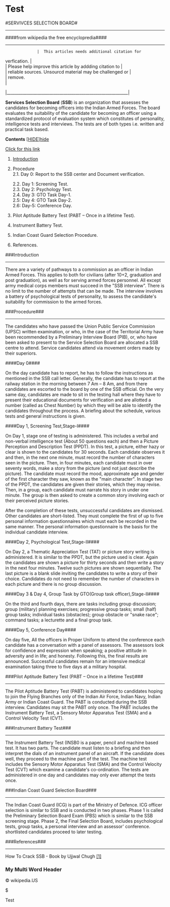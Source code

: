 # Test
#SERVIVCES
 SELECTION BOARD#

**************************************************

####from wikipedia the free encyclopredia####

                  
______________________________________________________________
                  |  This articles needs additional citation for 
verfication.  |                       
                  |  Please help improve this article by addding 
citation to   |                                       
                  |  reliable sources. Unsourcd material may be 
challenged or  |                                       
                  |  remove.                                            
       |
                  
|____________________________________________________________|

__Services Selection Board__ (__SSB__) is an organization that assesses 
the candidates for becoming officers into the Indian Armed Forces. The 
board evaluates the suitability of the candidate for becoming an officer
 using a standardized protocol of evaluation system which constitutes of
 personality, intelligence tests and interviews. The tests are of both 
types i.e. written and practical task based.

__Contents__ [[HIDE]][hide]

[hide]:http://www.google.com/

[Click for this link](#my-multi-word-header)

1. [Introduction](#introduction)
2. Procedure    
     2.1. Day 0: Report to the SSB center and Document verification.    
  
     2.2. Day 1: Screening Test.       
     2.3. Day 2: Psychology Test.       
     2.4. Day 3: GTO Task Day-1.       
     2.5: Day 4: GTO Task Day-2.        
     2.6: Day-5: Conference Day.       
3. Pilot Aptitude Battery Test (PABT – Once in a lifetime Test).
4. Instrument Battery Test.
5. Indian Coast Guard Selection Procedure.
6. References.


###Introduction

***************************************************************************************

There
 are a variety of pathways to a commission as an officer in Indian Armed
 Forces. This applies to both for civilians (after 10+2, graduation and 
post graduation), as well as for serving armed forces personnel. All 
except army medical corps members must succeed in the "SSB interview". 
There is no limit to the number of attempts that can be made. The 
interview involves a battery of psychological tests of personality, to 
assess the candidate's suitability for commission to the armed forces.


###Procedure###

***************************************************************************************

The
 candidates who have passed the Union Public Service Commission (UPSC) 
written examination, or who, in the case of the Territorial Army have 
been recommended by a Preliminary Interview Board (PIB), or, who have 
been asked to present to the Service Selection Board are allocated a SSB
 centre to attend. Service candidates attend via movement orders made by
 their superiors.          
                
####Day 0####

On the day candidate has to report, he has to follow the instructions as
 mentioned in the SSB call letter. Generally, the candidate has to 
report at the railway station in the morning between 7 Am – 8 Am, and 
from there candidates are escorted to the board by one of the SSB 
official. On the very same day, candidates are made to sit in the 
testing hall where they have to present their educational documents for 
verification and are allotted a number (called as Chest Number) by which
 they will be able to identify the candidates throughout the process. A 
briefing about the schedule, various tests and general instructions is 
given. 

####Day 1, Screening Test,Stage-I####

On Day 1, stage one of testing is administered. This includes a verbal 
and non-verbal intelligence test (About 50 questions each) and then a 
Picture Perception and Description Test (PPDT). In this test, a picture,
 either hazy or clear is shown to the candidates for 30 seconds. Each 
candidate observes it and then, in the next one minute, must record the 
number of characters seen in the picture. Then, in four minutes, each 
candidate must in over seventy words, make a story from the picture (and
 not just describe the picture). The candidate must record the mood, 
approximate age and gender of the first character they saw, known as the
 "main character". In stage two of the PPDT, the candidates are given 
their stories, which they may revise. Then, in a group, each candidate 
must narrate his story in under one minute. The group is then asked to 
create a common story involving each or their perceived picture stories.

After the completion of these tests, unsuccessful candidates are 
dismissed. Other candidates are short-listed. They must complete the 
first of up to five personal information questionnaires which must each 
be recorded in the same manner. The personal information questionnaire 
is the basis for the individual candidate interview. 

####Day 2, Psychological Test,Stage-II####

On Day 2, a Thematic Appreciation Test (TAT) or picture story writing is
 administered. It is similar to the PPDT, but the picture used is clear.
 Again the candidates are shown a picture for thirty seconds and then 
write a story in the next four minutes. Twelve such pictures are shown 
sequentially. The last picture is a blank slide inviting the candidates 
to write a story of their choice. Candidates do not need to remember the
 number of characters in each picture and there is no group discussion. 

####Day 3 & Day 4, Group Task by GTO(Group task 
officer),Stage-II####

On the third and fourth days, there are tasks including group 
discussion; group (military) planning exercises; progressive group 
tasks; small (half) group tasks; individual tasks (obstacles); group 
obstacle or "snake race"; command tasks; a lecturette and a final group 
task. 

####Day 5, Conference Day####

On day five, All the officers in Proper Uniform to attend the conference
 each candidate has a conversation with a panel of assessors. The 
assessors look for confidence and expression when speaking; a positive 
attitude in adversity and in life; and honesty. Following this, the 
final results are announced. Successful candidates remain for an 
intensive medical examination taking three to five days at a military 
hospital. 

###Pilot Aptitude Battery Test (PABT – Once in a lifetime Test)###

**************************************************************************************

The
 Pilot Aptitude Battery Test (PABT) is administered to candidates hoping
 to join the Flying Branches only of the Indian Air Force, Indian Navy, 
Indian Army or Indian Coast Guard. The PABT is conducted during the SSB 
interview. Candidates may sit the PABT only once. The PABT includes the 
Instrument Battery Test, a Sensory Motor Apparatus Test (SMA) and a 
Control Velocity Test (CVT). 

###Instrument Battery Test###

**************************************************************************************

The
 Instrument Battery Test (INSB0 is a paper, pencil and machine based 
test. It has two parts. The candidate must listen to a briefing and then
 interpret the dials of an instrument panel of an aircraft. If the 
candidate does well, they proceed to the machine part of the test. The 
machine test includes the Sensory Motor Apparatus Test (SMA) and the 
Control Velocity Test (CVT) which examine a candidate's co-ordination. 
The tests are administered in one day and candidates may only ever 
attempt the tests once. 

###Indian Coast Guard Selection Board###

**************************************************************************************

The
 Indian Coast Guard (ICG) is part of the Ministry of Defence. ICG 
officer selection is similar to SSB and is conducted in two phases. 
Phase 1 is called the Preliminary Selection Board Exam (PBS) which is 
similar to the SSB screening stage. Phase 2, the Final Selection Board, 
includes psychological tests, group tasks, a personal interview and an 
assessor' conference. shortlisted candidates proceed to later testing. 

###References###

***************************************************************************************
[link]:
 http://www.howtocrackssb.com/  
How To Crack SSB - Book by Ujjwal Chugh [[1]][link]

### My Multi Word Header

                         
&copy; wikipedia.US
   
$

Test
